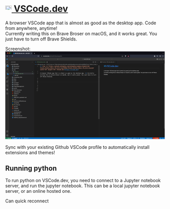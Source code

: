 # [<img src="https://upload.wikimedia.org/wikipedia/commons/thumb/9/9a/Visual_Studio_Code_1.35_icon.svg/2048px-Visual_Studio_Code_1.35_icon.svg.png" width="20" height="20"> VSCode.dev](https://vscode.dev)

A browser VSCode app that is almost as good as the desktop app. Code from anywhere, anytime!<br>Currently writing this on Brave Broser on macOS, and it works great. You just have to turn off Brave Shields.

Screenshot:
<img src="VSCode.dev.png"> 

Sync with your existing Github VSCode profile to automatically install extensions and themes!




## Running python 

To run python on VSCode.dev, you need to connect to a Jupyter notebook server, and run the jupyter notebook. This can be a local jupyter notebook server, or an online hosted one. 

Can quick reconnect 


